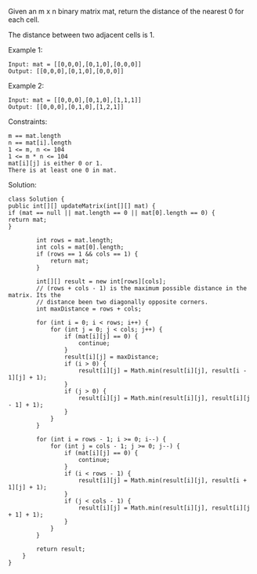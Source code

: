 Given an m x n binary matrix mat, return the distance of the nearest 0 for each cell.

The distance between two adjacent cells is 1.

Example 1:

    Input: mat = [[0,0,0],[0,1,0],[0,0,0]]
    Output: [[0,0,0],[0,1,0],[0,0,0]]
Example 2:

    Input: mat = [[0,0,0],[0,1,0],[1,1,1]]
    Output: [[0,0,0],[0,1,0],[1,2,1]]
Constraints:

    m == mat.length
    n == mat[i].length
    1 <= m, n <= 104
    1 <= m * n <= 104
    mat[i][j] is either 0 or 1.
    There is at least one 0 in mat.

Solution:

    class Solution {
    public int[][] updateMatrix(int[][] mat) {
    if (mat == null || mat.length == 0 || mat[0].length == 0) {
    return mat;
    }
    
            int rows = mat.length;
            int cols = mat[0].length;
            if (rows == 1 && cols == 1) {
                return mat;
            }
    
            int[][] result = new int[rows][cols];
            // (rows + cols - 1) is the maximum possible distance in the matrix. Its the
            // distance been two diagonally opposite corners.
            int maxDistance = rows + cols;
    
            for (int i = 0; i < rows; i++) {
                for (int j = 0; j < cols; j++) {
                    if (mat[i][j] == 0) {
                        continue;
                    }
                    result[i][j] = maxDistance;
                    if (i > 0) {
                        result[i][j] = Math.min(result[i][j], result[i - 1][j] + 1);
                    }
                    if (j > 0) {
                        result[i][j] = Math.min(result[i][j], result[i][j - 1] + 1);
                    }
                }
            }
    
            for (int i = rows - 1; i >= 0; i--) {
                for (int j = cols - 1; j >= 0; j--) {
                    if (mat[i][j] == 0) {
                        continue;
                    }
                    if (i < rows - 1) {
                        result[i][j] = Math.min(result[i][j], result[i + 1][j] + 1);
                    }
                    if (j < cols - 1) {
                        result[i][j] = Math.min(result[i][j], result[i][j + 1] + 1);
                    }
                }
            }
    
            return result;
        }
    }
